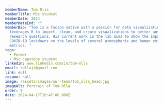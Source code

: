 ```yaml
---
memberName: Tom Olla
memberTitle: MSc student
memberDate: 2024
memberDateEnd: ""
memberBio: "Tom is a Tucson native with a passion for data visualization. He
  leverages R to import, clean, and create visualizations to better answer
  research questions. His current work in the lab aims to show the impact of
  COVID-19 lockdowns on the levels of several atmospheric and human emission
  metrics. "
tags:
  - Former
  - MSc capstone student
linkedin: www.linkedin.com/in/tom-olla
email: tollajr@gmail.com
link: null
resume: null
image: /assets/images/our-team/tom_olla_head.jpg
imageAlt: Portrait of Tom Olla
order: 9
date: 2024-04-17T10:47:00.000Z
---
```

